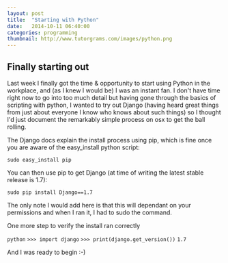 ```yaml
---
layout: post
title:  "Starting with Python"
date:   2014-10-11 06:40:00
categories: programming
thumbnail: http://www.tutorgrams.com/images/python.png
---
```


## Finally starting out

Last week I finally got the time & opportunity to start using Python in the workplace, and (as I knew I would be) I was an instant fan. 
I don't have time right now to go into too much detail but having gone through the basics of scripting with python, 
I wanted to try out Django (having heard great things from just about everyone I know who knows about such things) so I thought I'd just document the remarkably simple process on osx to get the ball rolling.

The Django docs explain the install process using pip, which is fine once you are aware of the easy_install python script:

```
sudo easy_install pip
```
  
You can then use pip to get Django (at time of writing the latest stable release is 1.7):

```
sudo pip install Django==1.7
```
  
The only note I would add here is that this will dependant on your permissions and when I ran it, I had to sudo the command.

One more step to verify the install ran correctly

```python```
```>>> import django```
```>>> print(django.get_version())```
```1.7```
  
And I was ready to begin :-)
